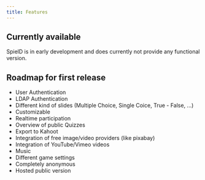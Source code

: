 ```yaml
---
title: Features
---
```

## Currently available
SpielD is in early development and does currently not provide any functional version.

## Roadmap for first release
- User Authentication
- LDAP Authentication
- Different kind of slides (Multiple Choice, Single Coice, True - False, ...)
- Customizable
- Realtime participation
- Overview of public Quizzes
- Export to Kahoot
- Integration of free image/video providers (like pixabay)
- Integration of YouTube/Vimeo videos
- Music
- Different game settings
- Completely anonymous
- Hosted public version